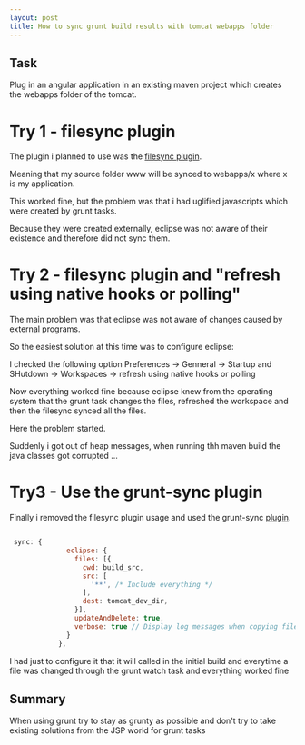 ```yaml
---
layout: post
title: How to sync grunt build results with tomcat webapps folder
---
```



## Task

Plug in an angular application in an existing maven project which creates the webapps folder of the tomcat.

# Try 1 - filesync plugin

The plugin i planned to use was the <a href="http://marketplace.eclipse.org/content/filesync">filesync plugin</a>.

Meaning that my source folder www will be synced to webapps/x where x is my application.

This worked fine, but the problem was that i had uglified javascripts which were created by grunt tasks.

Because they were created externally, eclipse was not aware of their existence and therefore did not sync them.

# Try 2 - filesync plugin and "refresh using native hooks or polling"

The main problem was that eclipse was not aware of changes caused by external programs.

So the easiest solution at this time was to configure eclipse:

I checked the following option
Preferences -> Genneral -> Startup and SHutdown -> Workspaces -> refresh using native hooks or polling

Now everything worked fine because eclipse knew from the operating system that the grunt task changes the files, refreshed the workspace and then the filesync synced all the files.

Here the problem started.

Suddenly i got out of heap messages, when running thh maven build the java classes got corrupted ...

# Try3 - Use the grunt-sync plugin

Finally i removed the filesync plugin usage and used the grunt-sync <a href="https://www.npmjs.com/package/grunt-sync">plugin</a>.

```javascript

 sync: {
		      eclipse: {
		        files: [{
		          cwd: build_src,
		          src: [
		            '**', /* Include everything */
		          ],
		          dest: tomcat_dev_dir,
		        }],
		        updateAndDelete: true,
		        verbose: true // Display log messages when copying files
		      }
		    },

```

I had just to configure it that it will called in the initial build and everytime a file was changed through the grunt watch task and everything worked fine

## Summary

When using grunt try to stay as grunty as possible and don't try to take existing solutions from the JSP world for grunt tasks

